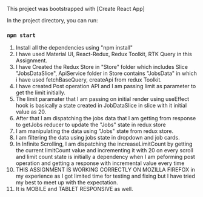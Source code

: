 This project was bootstrapped with [Create React App]

In the project directory, you can run:

### `npm start`

1. Install all the dependencies using "npm install"
2. I have used Material UI, React-Redux, Redux Toolkit, RTK Query in this Assignment.
3. I have Created the Redux Store in "Store" folder which includes Slice "JobsDataSlice", ApiService folder in Store contains "JobsData" in which i have used fetchBaseQuery, createApi from redux Toolkit.
4. I have created Post operation API and I am passing limit as parameter to get the limit initially.
5. The limit paramater that I am passing on initial render using useEffect hook is basically a state created in JobDataSlice in slice with it initial value as 20.
6. After that I am dispatching the jobs data that I am getting from response to getJobs reducer to update the "Jobs" state in redux store
7. I am manipulating the data using "Jobs" state from redux store.
8. I am filtering the data using jobs state in dropdown and job cards.
9. In Infinite Scrolling, I am dispatching the increaseLimitCount by getting the current limitCount value and incrementing it with 20 on every scroll and limit count state is initially a dependency when I am peforming post operation and getting a response with incremental value every time
10. THIS ASSIGNMENT IS WORKING CORRECTLY ON MOZILLA FIREFOX in my experience as I got limited time for testing and fixing but I have tried my best to meet up with the expectation.
11. It is MOBILE and TABLET RESPONSIVE as well.
